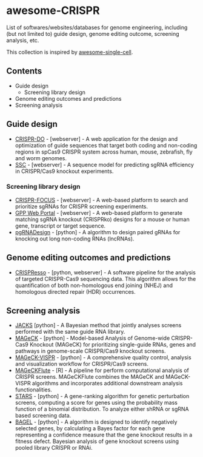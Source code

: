 # awesome-CRISPR
List of softwares/websites/databases for genome engineering, including (but not limited to) guide design, genome editing outcome, screening analysis, etc. 

This collection is inspired by [awesome-single-cell](https://github.com/seandavi/awesome-single-cell).

## Contents

- Guide design
  - Screening library design
- Genome editing outcomes and predictions
- Screening analysis

## Guide design

- [CRISPR-DO](http://cistrome.org/crispr/) - [webserver] - A web application for the design and optimization of guide sequences that target both coding and non-coding regions in spCas9 CRISPR system across human, mouse, zebrafish, fly and worm genomes.
- [SSC](http://cistrome.org/SSC/) - [webserver] - A sequence model for predicting sgRNA efficiency in CRISPR/Cas9 knockout experiments.

### Screening library design

- [CRISPR-FOCUS](http://cistrome.org/crispr-focus/) - [webserver] -  A web-based platform to search and prioritize sgRNAs for CRISPR screening experiments. 
- [GPP Web Portal](https://portals.broadinstitute.org/gpp/public/) - [webserver] -  A web-based platform to generate matching sgRNA knockout (CRISPRko) designs for a mouse or human gene, transcript or target sequence.
- [pgRNADesign](https://bitbucket.org/liulab/pgrnadesign.git) - [python] -  A algorithm to design paired gRNAs for knocking out long non-coding RNAs (lncRNAs).

## Genome editing outcomes and predictions

- [CRISPResso](https://github.com/lucapinello/CRISPResso) - [python, webserver] - A software pipeline for the analysis of targeted CRISPR-Cas9 sequencing data. This algorithm allows for the quantification of both non-homologous end joining (NHEJ) and homologous directed repair (HDR) occurrences.

## Screening analysis

- [JACKS](https://github.com/felicityallen/JACKS) [python] - A Bayesian method that jointly analyses screens performed with the same guide RNA library.
- [MAGeCK](https://bitbucket.org/liulab/mageck) - [python] - Model-based Analysis of Genome-wide CRISPR-Cas9 Knockout (MAGeCK) for prioritizing single-guide RNAs, genes and pathways in genome-scale CRISPR/Cas9 knockout screens. 
- [MAGeCK-VISPR](https://bitbucket.org/liulab/mageck-vispr) - [python] - A comprehensive quality control, analysis and visualization workflow for CRISPR/Cas9 screens.
- [MAGeCKFlute](https://bitbucket.org/liulab/mageckflute/) - [R] - A pipeline for perform computational analysis of CRISPR screens. MAGeCKFlute combines the MAGeCK and MAGeCK-VISPR algorithms and incorporates additional downstream analysis functionalities.
- [STARS](https://portals.broadinstitute.org/gpp/public/software/stars) - [python] - A gene-ranking algorithm for genetic perturbation screens, computing a score for genes using the probability mass function of a binomial distribution. To analyze either shRNA or sgRNA based screening data.
- [BAGEL](https://sourceforge.net/projects/bagel-for-knockout-screens/) - [python] - A algorithm is designed to identify negatively selected genes, by calculating a Bayes factor for each gene representing a confidence measure that the gene knockout results in a fitness defect. Bayesian analysis of gene knockout screens using pooled library CRISPR or RNAi.
